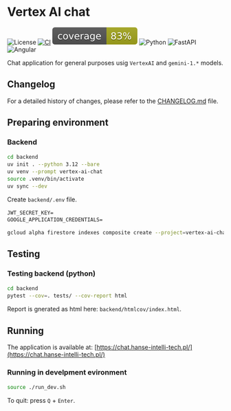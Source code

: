 # Vertex AI chat

![License](https://img.shields.io/github/license/leliw/vertex-ai-chat)
[![CI](https://github.com/leliw/vertex-ai-chat/actions/workflows/main.yml/badge.svg)](https://github.com/leliw/vertex-ai-chat/actions/workflows/main.yml)
![coverage badge](./backend/coverage.svg)
![Python](https://img.shields.io/badge/python-3.12-blue)
![FastAPI](https://img.shields.io/badge/FastAPI-latest-blue)
![Angular](https://img.shields.io/badge/Angular-18-brightgreen)

Chat application for general purposes usig `VertexAI` and `gemini-1.*` models.

## Changelog

For a detailed history of changes, please refer to the [CHANGELOG.md](CHANGELOG.md) file.

## Preparing environment

### Backend

```bash
cd backend
uv init . --python 3.12 --bare
uv venv --prompt vertex-ai-chat
source .venv/bin/activate
uv sync --dev
```

Create `backend/.env` file.

```.env
JWT_SECRET_KEY=
GOOGLE_APPLICATION_CREDENTIALS=
```

```bash
gcloud alpha firestore indexes composite create --project=vertex-ai-chat-dev --collection-group=KnowledgeBase --query-scope=COLLECTION --field-config=vector-config='{"dimension":"256","flat": "{}"}',field-path=embedding
```

## Testing

### Testing backend (python)

```bash
cd backend
pytest --cov=. tests/ --cov-report html
```

Report is gnerated as html here: `backend/htmlcov/index.html`.

## Running

The application is available at: [https://chat.hanse-intelli-tech.pl/](https://chat.hanse-intelli-tech.pl/)

### Running in develpment evironment

```bash
source ./run_dev.sh
```

To quit: press `Q` + `Enter`.
